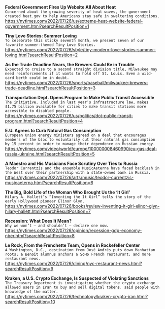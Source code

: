 **Federal Government Fires Up Website All About Heat**\
`Concerned about the growing severity of heat waves, the government created heat.gov to help Americans stay safe in sweltering conditions.`\
https://nytimes.com/2022/07/26/us/extreme-heat-website-federal-government.html?searchResultPosition=1

**Tiny Love Stories: Summer Loving**\
`To celebrate this sticky seventh month, we present seven of our favorite summer-themed Tiny Love Stories.`\
https://nytimes.com/2022/07/26/style/tiny-modern-love-stories-summer-loving.html?searchResultPosition=2

**As the Trade Deadline Nears, the Brewers Could Be in Trouble**\
`Expected to cruise to a second straight division title, Milwaukee may need reinforcements if it wants to hold off St. Louis. Even a wild-card berth could be in doubt.`\
https://nytimes.com/2022/07/26/sports/baseball/milwaukee-brewers-trade-deadline.html?searchResultPosition=3

**Transportation Dept. Opens Program to Make Public Transit Accessible**\
`The initiative, included in last year’s infrastructure law, makes $1.75 billion available for cities to make transit stations more accessible to disabled people.`\
https://nytimes.com/2022/07/26/us/politics/dot-public-transit-program.html?searchResultPosition=4

**E.U. Agrees to Curb Natural Gas Consumption**\
`European Union energy ministers agreed on a deal that encourages members of the bloc to voluntarily cut their natural gas consumption by 15 percent in order to manage their dependence on Russian energy.`\
https://nytimes.com/video/world/europe/100000008460990/eu-gas-deal-russia-ukraine.html?searchResultPosition=5

**A Maestro and His Musicians Face Scrutiny Over Ties to Russia**\
`Teodor Currentzis and the ensemble MusicAeterna have faced backlash in the West over their partnership with a state-owned bank in Russia.`\
https://nytimes.com/2022/07/26/arts/music/teodor-currentzis-musicaeterna.html?searchResultPosition=6

**The Big, Bold Life of the Woman Who Brought Us the ‘It Girl’**\
`Hilary A. Hallett’s “Inventing the It Girl” tells the story of the early Hollywood pioneer Elinor Glyn.`\
https://nytimes.com/2022/07/26/books/review-inventing-it-girl-elinor-glyn-hilary-hallett.html?searchResultPosition=7

**Recession: What Does It Mean?**\
`Why we won’t — and shouldn’t — declare one now.`\
https://nytimes.com/2022/07/26/opinion/recession-gdp-economy-nber.html?searchResultPosition=8

**Le Rock, From the Frenchette Team, Opens in Rockefeller Center**\
`A Washington, D.C., destination from José Andrés puts down Manhattan roots; a Benoit alumnus anchors a SoHo French restaurant; and more restaurant news.`\
https://nytimes.com/2022/07/26/dining/nyc-restaurant-news.html?searchResultPosition=9

**Kraken, a U.S. Crypto Exchange, Is Suspected of Violating Sanctions**\
`The Treasury Department is investigating whether the crypto exchange allowed users in Iran to buy and sell digital tokens, said people with knowledge of the matter.`\
https://nytimes.com/2022/07/26/technology/kraken-crypto-iran.html?searchResultPosition=10


